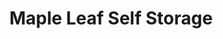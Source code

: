 ---
title: "Maple Leaf Self Storage"
url: /vancouver/maple-leaf-self-storage-wall-street/
shop: storage rental
---